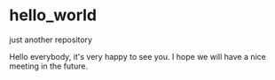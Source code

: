 # hello_world
just another repository

Hello everybody, it's very happy to see you. I hope we will have a nice meeting in the future. 
